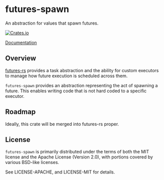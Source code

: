 # futures-spawn

An abstraction for values that spawn futures.

[![Crates.io](https://img.shields.io/crates/v/futures-spawn.svg?maxAge=2592000)](https://crates.io/crates/futures-spawn)

[Documentation](https://docs.rs/futures-spawn)

## Overview

[futures-rs](http://github.com/alexcrichton/futures-rs) provides a task
abstraction and the ability for custom executors to manage how future
execution is scheduled across them.

`futures-spawn` provides an abstraction representing the act of spawning a
future. This enables writing code that is not hard coded to a specific
executor.

## Roadmap

Ideally, this crate will be merged into futures-rs proper.

## License

`futures-spawn` is primarily distributed under the terms of both the MIT license
and the Apache License (Version 2.0), with portions covered by various BSD-like
licenses.

See LICENSE-APACHE, and LICENSE-MIT for details.
